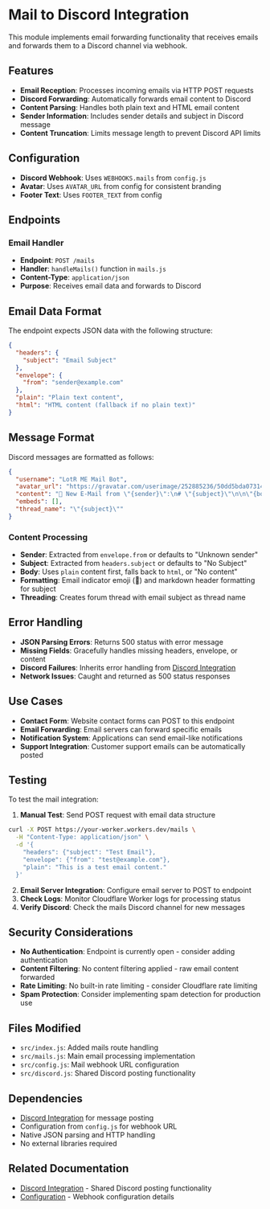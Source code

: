 # Mail to Discord Integration

This module implements email forwarding functionality that receives emails and forwards them to a Discord channel via webhook.

## Features

- **Email Reception**: Processes incoming emails via HTTP POST requests
- **Discord Forwarding**: Automatically forwards email content to Discord
- **Content Parsing**: Handles both plain text and HTML email content
- **Sender Information**: Includes sender details and subject in Discord message
- **Content Truncation**: Limits message length to prevent Discord API limits

## Configuration

- **Discord Webhook**: Uses `WEBHOOKS.mails` from `config.js`
- **Avatar**: Uses `AVATAR_URL` from config for consistent branding
- **Footer Text**: Uses `FOOTER_TEXT` from config

## Endpoints

### Email Handler
- **Endpoint**: `POST /mails`
- **Handler**: `handleMails()` function in `mails.js`
- **Content-Type**: `application/json`
- **Purpose**: Receives email data and forwards to Discord

## Email Data Format

The endpoint expects JSON data with the following structure:

```json
{
  "headers": {
    "subject": "Email Subject"
  },
  "envelope": {
    "from": "sender@example.com"
  },
  "plain": "Plain text content",
  "html": "HTML content (fallback if no plain text)"
}
```

## Message Format

Discord messages are formatted as follows:

```json
{
  "username": "LotR ME Mail Bot",
  "avatar_url": "https://gravatar.com/userimage/252885236/50dd5bda073144e4f2505039bf8bb6a0.jpeg?size=256",
  "content": "📧 New E-Mail from \"{sender}\":\n# \"{subject}\"\n\n\"{body}\"",
  "embeds": [],
  "thread_name": "\"{subject}\""
}
```

### Content Processing

- **Sender**: Extracted from `envelope.from` or defaults to "Unknown sender"
- **Subject**: Extracted from `headers.subject` or defaults to "No Subject"  
- **Body**: Uses `plain` content first, falls back to `html`, or "No content"
- **Formatting**: Email indicator emoji (📧) and markdown header formatting for subject
- **Threading**: Creates forum thread with email subject as thread name

## Error Handling

- **JSON Parsing Errors**: Returns 500 status with error message
- **Missing Fields**: Gracefully handles missing headers, envelope, or content
- **Discord Failures**: Inherits error handling from [Discord Integration](DISCORD_INTEGRATION.md)
- **Network Issues**: Caught and returned as 500 status responses

## Use Cases

- **Contact Form**: Website contact forms can POST to this endpoint
- **Email Forwarding**: Email servers can forward specific emails
- **Notification System**: Applications can send email-like notifications
- **Support Integration**: Customer support emails can be automatically posted

## Testing

To test the mail integration:

1. **Manual Test**: Send POST request with email data structure
```bash
curl -X POST https://your-worker.workers.dev/mails \
  -H "Content-Type: application/json" \
  -d '{
    "headers": {"subject": "Test Email"},
    "envelope": {"from": "test@example.com"},
    "plain": "This is a test email content."
  }'
```

2. **Email Server Integration**: Configure email server to POST to endpoint
3. **Check Logs**: Monitor Cloudflare Worker logs for processing status
4. **Verify Discord**: Check the mails Discord channel for new messages

## Security Considerations

- **No Authentication**: Endpoint is currently open - consider adding authentication
- **Content Filtering**: No content filtering applied - raw email content forwarded
- **Rate Limiting**: No built-in rate limiting - consider Cloudflare rate limiting
- **Spam Protection**: Consider implementing spam detection for production use

## Files Modified

- `src/index.js`: Added mails route handling
- `src/mails.js`: Main email processing implementation
- `src/config.js`: Mail webhook URL configuration
- `src/discord.js`: Shared Discord posting functionality

## Dependencies

- [Discord Integration](DISCORD_INTEGRATION.md) for message posting
- Configuration from `config.js` for webhook URL
- Native JSON parsing and HTTP handling
- No external libraries required

## Related Documentation

- [Discord Integration](DISCORD_INTEGRATION.md) - Shared Discord posting functionality
- [Configuration](README.md#configuration) - Webhook configuration details